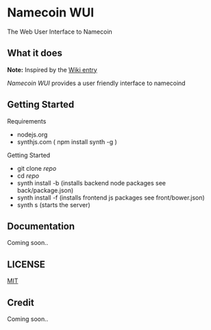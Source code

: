 # Namecoin WUI

The Web User Interface to Namecoin

## What it does

**Note:** Inspired by the [Wiki
entry](https://wiki.namecoin.info/index.php?title=Namecoin_WUI)

_Namecoin WUI_ provides a user friendly interface to namecoind

## Getting Started

Requirements

- nodejs.org
- synthjs.com ( npm install synth -g )

Getting Started

- git clone _repo_
- cd _repo_
- synth install -b (installs backend node packages see
  back/package.json)
- synth install -f (installs frontend js packages see front/bower.json)
- synth s (starts the server)

## Documentation

Coming soon..

## LICENSE

[MIT](https://github.com/ssr1ram/namecoin-wui/blob/master/LICENSE)

## Credit

Coming soon..

